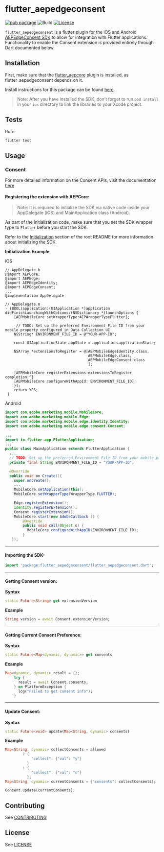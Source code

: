 # flutter_aepedgeconsent

[![pub package](https://img.shields.io/pub/v/flutter_aepedgeconsent.svg)](https://pub.dartlang.org/packages/flutter_aepedgeconsent) ![Build](https://github.com/adobe/aepsdk_flutter/workflows/Dart%20Unit%20Tests%20+%20Android%20Build%20+%20iOS%20Build/badge.svg) [![License](https://img.shields.io/badge/License-Apache%202.0-blue.svg)](https://opensource.org/licenses/Apache-2.0)

`flutter_aepedgeconsent` is a flutter plugin for the iOS and Android [AEPEdgeConsent SDK](https://aep-sdks.gitbook.io/docs/foundation-extensions/consent-for-edge-network) to allow for integration with Flutter applications. Functionality to enable the Consent extension is provided entirely through Dart documented below.

## Installation

First, make sure that the [flutter_aepcore](https://github.com/adobe/aepsdk_flutter/blob/main/plugins/flutter_aepcore/README.md) plugin is installed, as flutter_aepedgeconsent depends on it. 

Install instructions for this package can be found [here](https://pub.dev/packages/flutter_aepedgeconsent/install).

> Note: After you have installed the SDK, don't forget to run `pod install` in your `ios` directory to link the libraries to your Xcode project.

## Tests

Run:

```bash
flutter test
```

## Usage
### Consent

For more detailed information on the Consent APIs, visit the documentation [here](https://aep-sdks.gitbook.io/docs/foundation-extensions/consent-for-edge-network)

#### Registering the extension with AEPCore:

 > Note: It is required to initialize the SDK via native code inside your AppDelegate (iOS) and MainApplication class (Android).

As part of the initialization code, make sure that you set the SDK wrapper type to `Flutter` before you start the SDK.

Refer to the [Initialization](https://github.com/adobe/aepsdk_flutter#initializing) section of the root README for more information about initializing the SDK.

**Initialization Example**

iOS
```objc
// AppDelegate.h
@import AEPCore;
@import AEPEdge;
@import AEPEdgeIdentity;
@import AEPEdgeConsent;
...
@implementation AppDelegate

// AppDelegate.m
- (BOOL)application:(UIApplication *)application didFinishLaunchingWithOptions:(NSDictionary *)launchOptions {
    [AEPMobileCore setWrapperType:AEPWrapperTypeFlutter];

     // TODO: Set up the preferred Environment File ID from your mobile property configured in Data Collection UI
    NSString* ENVIRONMENT_FILE_ID = @"YOUR-APP-ID";
    
    const UIApplicationState appState = application.applicationState;

    NSArray *extensionsToRegister = @[AEPMobileEdgeIdentity.class, 
                                      AEPMobileEdge.class,                                              
                                      AEPMobileEdgeConsent.class
                                      ];

    [AEPMobileCore registerExtensions:extensionsToRegister completion:^{
    [AEPMobileCore configureWithAppId: ENVIRONMENT_FILE_ID];
    }];
    return YES;   
 } 
```

Android
```java
import com.adobe.marketing.mobile.MobileCore;
import com.adobe.marketing.mobile.Edge;
import com.adobe.marketing.mobile.edge.identity.Identity;
import com.adobe.marketing.mobile.edge.consent.Consent;
  
...
import io.flutter.app.FlutterApplication;
...
public class MainApplication extends FlutterApplication {
  ...
  // TODO: Set up the preferred Environment File ID from your mobile property configured in Data Collection UI
  private final String ENVIRONMENT_FILE_ID = "YOUR-APP-ID";

  @Override
  public void on Create(){
    super.onCreate();
    ...
    MobileCore.setApplication(this);
    MobileCore.setWrapperType(WrapperType.FLUTTER);

    Edge.registerExtension();
    Identity.registerExtension();
    Consent.registerExtension();
    MobileCore.start(new AdobeCallback () {
        @Override
        public void call(Object o) {
          MobileCore.configureWithAppID(ENVIRONMENT_FILE_ID);
        }
   });
```
------
#### Importing the SDK:

```dart
import 'package:flutter_aepedgeconsent/flutter_aepedgeconsent.dart';
```
------
#### Getting Consent version:

**Syntax**
```dart
static Future<String> get extensionVersion
```

**Example**
```dart
String version = await Consent.extensionVersion;
```
------
#### Getting Current Consent Preference:

**Syntax**
```dart
static Future<Map<dynamic, dynamic>> get consents
```

**Example**
```dart
Map<dynamic, dynamic> result = {};
    try {
      result = await Consent.consents;
    } on PlatformException {
      log("Failed to get consent info");
    }
```
------
#### Update Consent:

**Syntax**
```dart
static Future<void> update(Map<String, dynamic> consents)
```

**Example**
```dart
Map<String, dynamic> collectConsents = allowed
        ? {
            "collect": {"val": "y"}
          }
        : {
            "collect": {"val": "n"}
          };
Map<String, dynamic> currentConsents = {"consents": collectConsents};

Consent.update(currentConsents);
```

## Contributing
See [CONTRIBUTING](https://github.com/adobe/aepsdk_flutter/blob/main/CONTRIBUTING.md)

## License
See [LICENSE](https://github.com/adobe/aepsdk_flutter/blob/main/LICENSE)
